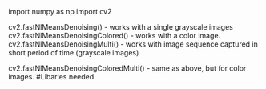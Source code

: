 import numpy as np
import cv2

cv2.fastNlMeansDenoising() - works with a single grayscale images
cv2.fastNlMeansDenoisingColored() - works with a color image.
cv2.fastNlMeansDenoisingMulti() - works with image sequence captured in short period of time (grayscale images)

cv2.fastNlMeansDenoisingColoredMulti() - same as above, but for color images.
#Libaries needed
